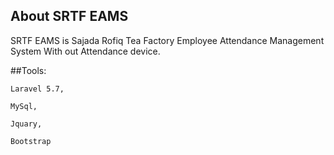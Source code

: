 ## About SRTF EAMS

SRTF EAMS is Sajada Rofiq Tea Factory Employee Attendance Management System With out Attendance device.

##Tools:

    Laravel 5.7,
    
    MySql,
    
    Jquary,
    
    Bootstrap
